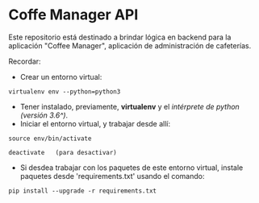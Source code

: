 # Coffe Manager API
Este repositorio está destinado a brindar lógica en backend para la aplicación "Coffee Manager", aplicación de administración de cafeterías.

Recordar:
- Crear un entorno virtual: 
~~~
virtualenv env --python=python3
~~~
- Tener instalado, previamente, __virtualenv__ y el _intérprete de python (versión 3.6^)_.
- Iniciar el entorno virtual, y trabajar desde allí:
~~~
source env/bin/activate

deactivate   (para desactivar)
~~~
- Si desdea trabajar con los paquetes de este entorno virtual, instale paquetes desde 'requirements.txt' usando el comando:
~~~
pip install --upgrade -r requirements.txt
~~~